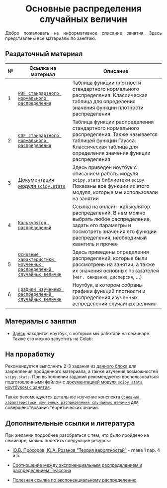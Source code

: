 # <div align='center'> Основные распределения случайных величин </div>

<p align='justify'> Добро пожаловать на информативное описание занятия. Здесь представлены все материалы по занятию.  </p>

## Раздаточный материал
| № | Ссылка на материал | Описание |
| --- | ------------- | ----------- |
| 1 | [`PDF стандартного нормального распределения`](https://github.com/marashot96/Lections/blob/main/D%26D/stand_norm_PDF.png) | Таблица функции плотности стандартного нормального распределения. Классическая таблица для определения значения функции плотности распределения |
| 2 | [`CDF стандартного нормального распределения`](https://github.com/marashot96/Lections/blob/main/D%26D/st_norm_CDF.gif) | Таблица функции распределения стандартного нормального распределения. Также называется таблицей функции Гаусса. Классическая таблица для определения значения функции распределения |
| 3 | [Документация модуля `scipy.stats`](/D%26D/scipy-stats.ipynb) | Здесь приведен ноутбук с описанием работы модуля `scipy.stats` библиотеки `scipy`. Показаны все функции из этого модуля, которые мы использовали на занятии |
| 4 | [`Калькулятор распределений`](https://gallery.shinyapps.io/dist_calc/) | Ссылка на онлайн-калькулятор распределений. В нем можно выбрать любое распределение, задать его параметры и посмотреть значения его функции распределения, необходимый квантиль и прочее |
| 5 | [`Основные характеристики изученных распределений случайных величин`](/D%26D/konspect.pdf) | Здесь приведены определения распределений, которые были рассмотрены на занятии, а также их значения основных показателей (`мат. ожидание`, `дисперсия`, $\dots$)  |
| 6 | [`Графики изученных распределений случайных величин`](/D%26D/graphs.ipynb) | Ноутбук, в котором собраны графики функций плотности и распределения изученных аспределений случайных величин |

## Материалы с занятия
- [Здесь](/D%26D/open_ur_1.ipynb) находится ноутбук, с которым мы работали на семинаре. Также его можно запустить на Colab:

## На проработку
Рекомендуется выполнить 2-3 задания из [данного блока](https://github.com/marashot96/Lections/blob/main/D%26D/01_homework.md) для закрепления пройденного материала, а также изучения возможностей `scipy.stats`. При выполнении заданий рекомендуется воспользоваться подготовленными файлом с [документацией модуля `scipy.stats`](/D%26D/scipy-stats.ipynb), [ноутбуком с занятия](/D%26D/open_ur_1.ipynb).

Также рекомендуется детальное изучение конспекта [`Основные характеристики изученных распределений случайных величин`](/D%26D/konspect.pdf) для совершенствования теоретических знаний.

## Дополнительные ссылки и литература
При желании подробнее разобраться с тем, что было пройдено на семинаре, можно посетить следующие ресурсы:
- [Ю.В. Прохоров, Ю.A. Розанов  "Теория вероятностей"](https://publ.lib.ru/ARCHIVES/S/''Spravochnaya_matematicheskaya_biblioteka''_(seriya)/%CF%F0%EE%F5%EE%F0%EE%E2%20%DE.%C2.,%20%D0%EE%E7%E0%ED%EE%E2%20%DE.%C0._%20%D2%E5%EE%F0%E8%FF%20%E2%E5%F0%EE%FF%F2%ED%EE%F1%F2%E5%E9.%20%CE%F1%ED%EE%E2%ED%FB%E5%20%EF%EE%ED%FF%F2%E8%FF.%20%CF%F0%E5%E4%E5%EB%FC%ED%FB%E5%20%F2%E5%EE%F0%E5%EC%FB.%20%D1%EB%F3%F7%E0%E9%ED%FB%E5%20%EF%F0%EE%F6%E5%F1%F1%FB.(1967).pdf) - глава 1 пар. 4 и 5.

- [Соотношение между экспоненциальным распределением и распределением Пуассона](https://stats.stackexchange.com/questions/2092/relationship-between-poisson-and-exponential-distribution)

- [Полезная ссылка по экспоненциальному распределению](https://www.statology.org/exponential-distribution-python/)
